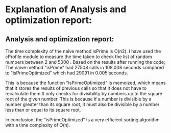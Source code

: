 # Explanation of Analysis and optimization report:


## Analysis and optimization report: 
The time complexity of the naive method isPrime is
 O(n2). 
I have used the cProfile module to measure the time taken to check the list of  random numbers between 2 and 5000 . 
Based on the results after running the code; 
The naive method "isPrime" had 27508 calls in 108.008 seconds compared to "isPrimeOptimized" which had 29091 in 0.005 seconds.

This is because the  function "isPrimeOptimized" is memoized, which means that it stores the results of previous calls so that it does not have to recalculate them.It only checks for divisibility by numbers up to the square root of the given number. This is because if a number is divisible by a number greater than its square root, it must also be divisible by a number less than or equal to its square root.

In conclusion, the "isPrimeOptimized" is a very efficient sorting algorithm with a time complexity of
 O(n). 

